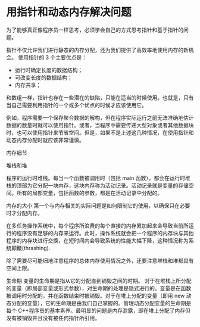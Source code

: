 # 用指针和动态内存解决问题

为了能够真正像程序员一样思考，必须学会自己的方式思考指针和基于指针的问题。

指针不仅允许我们进行静态的内存分配，还为我们提供了高效率地使用内存的新机会。
使用指针的 3 个主要优点是：

- 运行时确定长度的数据结构；
- 可改变长度的数据结构；
- 内存共享；

和数组一样，指针也存在一些潜在的缺陷，只能在适当的时候使用。也就是，只有当自己需要利用指针的一个或多个优点的时候才应该使用它。

例如，程序需要一个保存聚合数据的解构，但在程序实际运行之前无法准确地估计数据的数量时就可以使用指针。或者，当程序中需要传递大型对象或者其他数据块时，也可以使用指针来节省空间。但是，如果不是上述这几种情况，在使用指针和动态内存分配时就应该非常谨慎。

内存细节

堆栈和堆

程序的运行时堆栈。每当一个函数被调用时（包括 main 函数），都会在运行时堆栈的顶部为它分配一块内存，这块内存称为活动记录。活动记录就是变量的存储空间。所有的局部变量，包括函数的参数，都是在活动记录中分配的。

内存的大小
第一个与内存相关的实际问题是如何限制它的使用，以确保只在必要时才分配内存。

在多任务操作系统中，每个程序所浪费的每个直接的内存累加起来会导致当前所运行的程序没有足够的内存来运行。此时，操作系统就会把一个程序的内存块与其他程序的内存块进行交换，在短时间内会导致系统的性能大幅下降，这种情况称为系统颠簸(thrashing).

除了需要尽可能细地注意程序的总体内存使用情况之外，还要注意堆栈和堆都具有空间上限。

生命期
变量的生命期是指从它的分配直到销毁之间的时期。
对于在堆栈上所分配的变量（即局部变量或形式参数），对生命期的处理是隐式进行的。变量是在函数被调用时分配的，并在函数结束时被销毁。对于在堆上分配的变量（即用 new 动态分配的变量），它的生命期是由我们自己掌握的。管理动态分配变量的生命期是每个 C++程序员的基本素养。最明显的问题是内存泄露，即在堆上分配了内存但没有被销毁并且没有被任何指针所引用。
